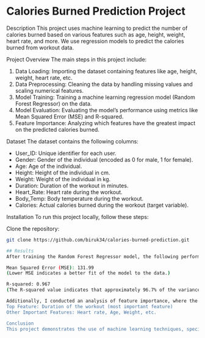 # Calories Burned Prediction Project

Description
This project uses machine learning to predict the number of calories burned based on various features such as age, height, weight, heart rate, and more. We use regression models to predict the calories burned from workout data.

Project Overview
The main steps in this project include:
1. Data Loading: Importing the dataset containing features like age, height, weight, heart rate, etc.
2. Data Preprocessing: Cleaning the data by handling missing values and scaling numerical features.
3. Model Training: Training a machine learning regression model (Random Forest Regressor) on the data.
4. Model Evaluation: Evaluating the model’s performance using metrics like Mean Squared Error (MSE) and R-squared.
5. Feature Importance: Analyzing which features have the greatest impact on the predicted calories burned.

Dataset
The dataset contains the following columns:
- User_ID: Unique identifier for each user.
- Gender: Gender of the individual (encoded as 0 for male, 1 for female).
- Age: Age of the individual.
- Height: Height of the individual in cm.
- Weight: Weight of the individual in kg.
- Duration: Duration of the workout in minutes.
- Heart_Rate: Heart rate during the workout.
- Body_Temp: Body temperature during the workout.
- Calories: Actual calories burned during the workout (target variable).

Installation
To run this project locally, follow these steps:

Clone the repository:
   ```bash
   git clone https://github.com/biruk34/calories-burned-prediction.git

## Results
After training the Random Forest Regressor model, the following performance metrics were evaluated:

Mean Squared Error (MSE): 131.99
(Lower MSE indicates a better fit of the model to the data.)

R-squared: 0.967
(The R-squared value indicates that approximately 96.7% of the variance in the target variable (Calories burned) is explained by the features.)

Additionally, I conducted an analysis of feature importance, where the top features affecting the model's predictions were identified:
Top Feature: Duration of the workout (most important feature)
Other Important Features: Heart rate, Age, Weight, etc.

Conclusion
This project demonstrates the use of machine learning techniques, specifically Random Forest regression, to predict the number of calories burned during a workout based on various personal and workout features. The model performed well with a high R-squared value, indicating strong predictive power.
